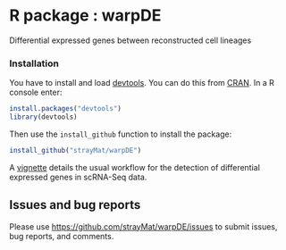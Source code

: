 # R package : warpDE
Differential expressed genes between reconstructed cell lineages

### Installation

You have to install and load [devtools](https://github.com/hadley/devtools). You can do this from [CRAN](cran.r-project.org). In a R console enter:
```r
install.packages("devtools")
library(devtools)
```
Then use the `install_github` function to install the package:
```r
install_github("strayMat/warpDE")
```
A [vignette](https://github.com/strayMat/warpDE/vignettes) details the usual workflow for the detection of differential expressed genes in scRNA-Seq data.

## Issues and bug reports

Please use https://github.com/strayMat/warpDE/issues to submit issues, bug reports, and comments.
